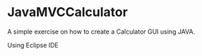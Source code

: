 # JavaMVCCalculator
A simple exercise on how to create a Calculator GUI using JAVA.

Using Eclipse IDE
